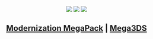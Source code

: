 <div align="center">
<br>

![](http://github-profile-summary-cards.vercel.app/api/cards/profile-details?username=wyndchyme&theme=ayu_mirage)
![](http://github-profile-summary-cards.vercel.app/api/cards/most-commit-language?username=wyndchyme&theme=ayu_mirage)
![](http://github-profile-summary-cards.vercel.app/api/cards/productive-time?username=wyndchyme&theme=ayu_mirage&utcOffset=8)

## [Modernization MegaPack](https://github.com/wyndchyme/mc3ds-modern) | [Mega3DS](https://mega3ds.github.io/)
</div>
